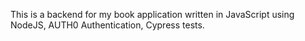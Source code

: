 This is a backend for my book application written in JavaScript using NodeJS, AUTH0 Authentication, Cypress tests.
